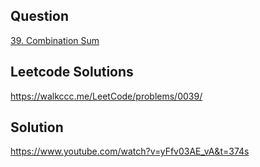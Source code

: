 ## Question
[39. Combination Sum](https://leetcode.com/problems/combination-sum/)

## Leetcode Solutions
https://walkccc.me/LeetCode/problems/0039/

## Solution
https://www.youtube.com/watch?v=yFfv03AE_vA&t=374s